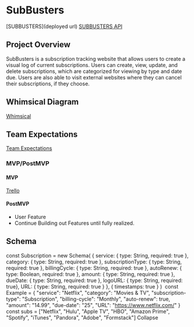 

# SubBusters

[SUBBUSTERS](deployed url)
[SUBBUSTERS API](https://subbusters.herokuapp.com/api/subscriptions/)

## Project Overview

SubBusters is a subscription tracking website that allows users to create a visual log of current subscriptions. Users can create, view, update, and delete subscriptions, which are categorized for viewing by type and date due. Users are also able to visit external websites where they can cancel their subscriptions, if they choose. 

## Whimsical Diagram
[Whimsical](https://whimsical.com/RZmXX9ckcroVAwkvAWPSaj@VsSo8s35Uw4GTQzNygQqoh)

## Team Expectations 
[Team Expectations](https://docs.google.com/document/d/1YprgnRWCR1NIn8XgS9dgycLHxjdiYutliuyY2f4uc7E/edit?usp=sharing)

### MVP/PostMVP
#### MVP 
[Trello](https://trello.com/b/R5XTRx2G)

#### PostMVP  
- User Feature
- Continue Building out Features until fully realized. 

## Schema

const Subscription = new Schema(
   {
    service: { type: String, required: true },
    category: { type: String, required: true },
    subscriptionType: { type: String, required: true },
    billingCycle: { type: String, required: true },
    autoRenew: { type: Boolean, required: true },
    amount: { type: String, required: true },
    dueDate: { type: String, required: true },
    logoURL: { type: String, required: true},
    URL: { type: String, required: true }
   },
    { timestamps: true }
)
​
const Example = 
{
    "service": "Netflix",
    "category": "Movies & TV",
    "subscription-type": "Subscription",
    "billing-cycle": "Monthly",
    "auto-renew": true,
    "amount": "14.99",
    "due-date": "25",
    "URL": "https://www.netflix.com/"
}
​
const subs = ["Netflix", "Hulu", "Apple TV", 
"HBO", "Amazon Prime", "Spotify", "iTunes", "Pandora", "Adobe", "Formstack"]
Collapse


